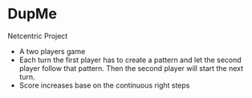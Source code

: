 # DupMe
Netcentric Project
- A two players game
- Each turn the first player has to create a pattern and let the second player follow that pattern. 
Then the second player will start the next turn.
- Score increases base on the continuous right steps
